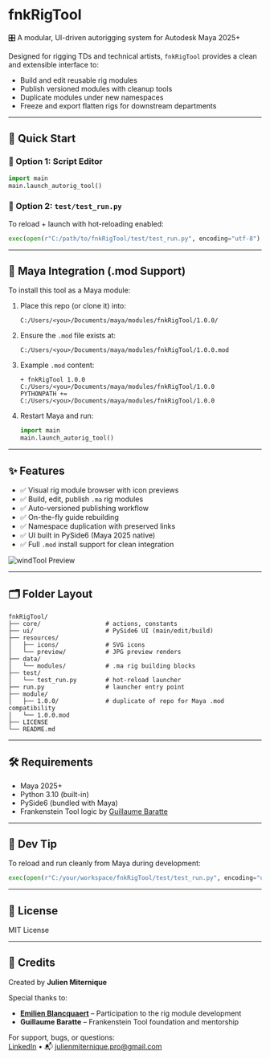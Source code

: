 # fnkRigTool

🎛️ A modular, UI-driven autorigging system for Autodesk Maya 2025+

Designed for rigging TDs and technical artists, `fnkRigTool` provides a clean and extensible interface to:
- Build and edit reusable rig modules
- Publish versioned modules with cleanup tools
- Duplicate modules under new namespaces
- Freeze and export flatten rigs for downstream departments

---

## 🚀 Quick Start

### 🧩 Option 1: Script Editor
```python
import main
main.launch_autorig_tool()
```

### 🧩 Option 2: `test/test_run.py`
To reload + launch with hot-reloading enabled:
```python
exec(open(r"C:/path/to/fnkRigTool/test/test_run.py", encoding="utf-8").read())
```

---

## 🧩 Maya Integration (.mod Support)

To install this tool as a Maya module:

1. Place this repo (or clone it) into:
   ```
   C:/Users/<you>/Documents/maya/modules/fnkRigTool/1.0.0/
   ```

2. Ensure the `.mod` file exists at:
   ```
   C:/Users/<you>/Documents/maya/modules/fnkRigTool/1.0.0.mod
   ```

3. Example `.mod` content:
   ```
   + fnkRigTool 1.0.0 C:/Users/<you>/Documents/maya/modules/fnkRigTool/1.0.0
   PYTHONPATH += C:/Users/<you>/Documents/maya/modules/fnkRigTool/1.0.0
   ```

4. Restart Maya and run:
   ```python
   import main
   main.launch_autorig_tool()
   ```

---

## ✨ Features

- ✅ Visual rig module browser with icon previews
- ✅ Build, edit, publish `.ma` rig modules
- ✅ Auto-versioned publishing workflow
- ✅ On-the-fly guide rebuilding
- ✅ Namespace duplication with preserved links
- ✅ UI built in PySide6 (Maya 2025 native)
- ✅ Full `.mod` install support for clean integration


![windTool Preview](ressources/preview/demoFnkRigTool.gif)

---

## 🗂 Folder Layout

```
fnkRigTool/
├── core/                  # actions, constants
├── ui/                    # PySide6 UI (main/edit/build)
├── resources/
│   ├── icons/             # SVG icons
│   └── preview/           # JPG preview renders
├── data/
│   └── modules/           # .ma rig building blocks
├── test/
│   └── test_run.py        # hot-reload launcher
├── run.py                 # launcher entry point
├── module/
│   ├── 1.0.0/             # duplicate of repo for Maya .mod compatibility
│   └── 1.0.0.mod
├── LICENSE
└── README.md
```

---

## 🛠 Requirements

- Maya 2025+
- Python 3.10 (built-in)
- PySide6 (bundled with Maya)
- Frankenstein Tool logic by [Guillaume Baratte](https://github.com/BaratteG)

---

## 🧪 Dev Tip

To reload and run cleanly from Maya during development:
```python
exec(open(r"C:/your/workspace/fnkRigTool/test/test_run.py", encoding="utf-8").read())
```

---

## 📄 License

MIT License

---

## 🙏 Credits

Created by **Julien Miternique**

Special thanks to:
- [**Emilien Blancquaert**](https://www.linkedin.com/in/emilien-blancquaert/) – Participation to the rig module development
- **Guillaume Baratte** – Frankenstein Tool foundation and mentorship

For support, bugs, or questions:  
[LinkedIn](https://www.linkedin.com/in/julien-miternique/) • 📬 julienmiternique.pro@gmail.com
